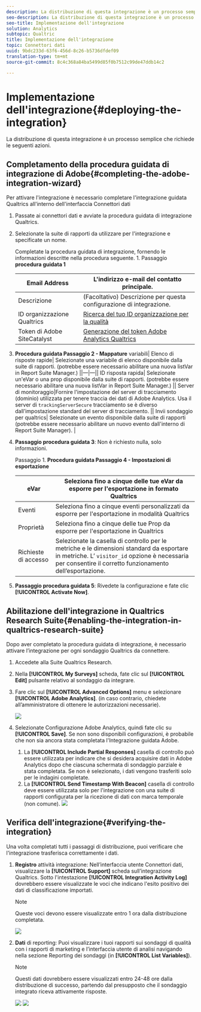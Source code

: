 ```yaml
---
description: La distribuzione di questa integrazione è un processo semplice che richiede le seguenti azioni.
seo-description: La distribuzione di questa integrazione è un processo semplice che richiede le seguenti azioni.
seo-title: Implementazione dell'integrazione
solution: Analytics
subtopic: Qualtric
title: Implementazione dell'integrazione
topic: Connettori dati
uuid: 9bdc233d-63f6-456d-8c26-b5736dfdef09
translation-type: tm+mt
source-git-commit: 8c4c368a84ba5499d85f0b7512c99de47ddb14c2

---
```



# Implementazione dell'integrazione{#deploying-the-integration}

La distribuzione di questa integrazione è un processo semplice che richiede le seguenti azioni.

## Completamento della procedura guidata di integrazione di Adobe{#completing-the-adobe-integration-wizard}

Per attivare l'integrazione è necessario completare l'integrazione guidata Qualtrics all'interno dell'interfaccia Connettori dati

1. Passate ai connettori dati e avviate la procedura guidata di integrazione Qualtrics.
1. Selezionate la suite di rapporti da utilizzare per l'integrazione e specificate un nome.

   Completate la procedura guidata di integrazione, fornendo le informazioni descritte nella procedura seguente. 1. Passaggio **procedura guidata 1**

   | Email Address | L'indirizzo e-mail del contatto principale. |
   |---|---|
   | Descrizione | (Facoltativo) Descrizione per questa configurazione di integrazione. |
   | ID organizzazione Qualtrics | [Ricerca del tuo ID organizzazione per la qualità](../qualtrics-overview/qualtrics-org-id.md) |
   | Token di Adobe SiteCatalyst | [Generazione del token Adobe Analytics Qualtrics](../qualtrics-overview/qualtrics-token.md) |

1. **Procedura guidata Passaggio 2 - Mappature** variabili| Elenco di risposte rapide| Selezionate una variabile di elenco disponibile dalla suite di rapporti. (potrebbe essere necessario abilitare una nuova listVar in Report Suite Manager.)  ||—|—|| ID risposta rapida| Selezionate un'eVar o una prop disponibile dalla suite di rapporti. (potrebbe essere necessario abilitare una nuova listVar in Report Suite Manager.)  || Server di monitoraggio|Fornire l'impostazione del server di tracciamento (dominio) utilizzata per tenere traccia dei dati di Adobe Analytics. Usa il server di `trackingServerSecure` tracciamento se è diverso dall’impostazione standard del server di tracciamento.  || Invii sondaggio per qualtrics| Selezionate un evento disponibile dalla suite di rapporti (potrebbe essere necessario abilitare un nuovo evento dall'interno di Report Suite Manager).  |

1. **Passaggio procedura guidata 3**: Non è richiesto nulla, solo informazioni.

   Passaggio 1. **Procedura guidata Passaggio 4 - Impostazioni di esportazione**

   | eVar | Seleziona fino a cinque delle tue eVar da esporre per l'esportazione in formato Qualtrics |
   |---|---|
   | Eventi | Seleziona fino a cinque eventi personalizzati da esporre per l'esportazione in modalità Qualtrics |
   | Proprietà | Seleziona fino a cinque delle tue Prop da esporre per l'esportazione in Qualtrics |
   |  Richieste di accesso | Selezionate la casella di controllo per le metriche e le dimensioni standard da esportare in metriche. L’ `visitor_id` opzione è necessaria per consentire il corretto funzionamento dell’esportazione. |

1. **Passaggio procedura guidata 5**: Rivedete la configurazione e fate clic **[!UICONTROL Activate Now]**.

## Abilitazione dell'integrazione in Qualtrics Research Suite{#enabling-the-integration-in-qualtrics-research-suite}

Dopo aver completato la procedura guidata di integrazione, è necessario attivare l’integrazione per ogni sondaggio Qualtrics da connettere.

1. Accedete alla Suite Qualtrics Research.
1. Nella **[!UICONTROL My Surveys]** scheda, fate clic sul **[!UICONTROL Edit]** pulsante relativo al sondaggio da integrare.
1. Fare clic sul **[!UICONTROL Advanced Options]** menu e selezionare **[!UICONTROL Adobe Analytics]**. (in caso contrario, chiedete all’amministratore di ottenere le autorizzazioni necessarie).

   ![](assets/advanced_options.png)

1. Selezionate Configurazione Adobe Analytics, quindi fate clic su **[!UICONTROL Save]**. Se non sono disponibili configurazioni, è probabile che non sia ancora stata completata l'Integrazione guidata Adobe.
   1. La **[!UICONTROL Include Partial Responses]** casella di controllo può essere utilizzata per indicare che si desidera acquisire dati in Adobe Analytics dopo che ciascuna schermata di sondaggio parziale è stata completata. Se non è selezionato, i dati vengono trasferiti solo per le indagini completate.
   1. La **[!UICONTROL Send Timestamp With Beacon]** casella di controllo deve essere utilizzata solo per l'integrazione con una suite di rapporti configurata per la ricezione di dati con marca temporale (non comune).
   ![](assets/integration_config.png)

## Verifica dell'integrazione{#verifying-the-integration}

Una volta completati tutti i passaggi di distribuzione, puoi verificare che l'integrazione trasferisca correttamente i dati.

1. **Registro** attività integrazione: Nell’interfaccia utente Connettori dati, visualizzare la **[!UICONTROL Support]** scheda sull’integrazione Qualtrics. Sotto l'intestazione **[!UICONTROL Integration Activity Log]** dovrebbero essere visualizzate le voci che indicano l'esito positivo dei dati di classificazione importati.

   >[!NOTE]
   >
   >Queste voci devono essere visualizzate entro 1 ora dalla distribuzione completata.

   ![](assets/verify-1.png)

1. **Dati** di reporting: Puoi visualizzare i tuoi rapporti sui sondaggi di qualità con i rapporti di marketing e l’interfaccia utente di analisi navigando nella sezione Reporting dei sondaggi (in **[!UICONTROL List Variables]**).

   >[!NOTE]
   >
   >Questi dati dovrebbero essere visualizzati entro 24-48 ore dalla distribuzione di successo, partendo dal presupposto che il sondaggio integrato riceva attivamente risposte.

   ![](assets/verify-2.png) ![](assets/verify-3.png)


